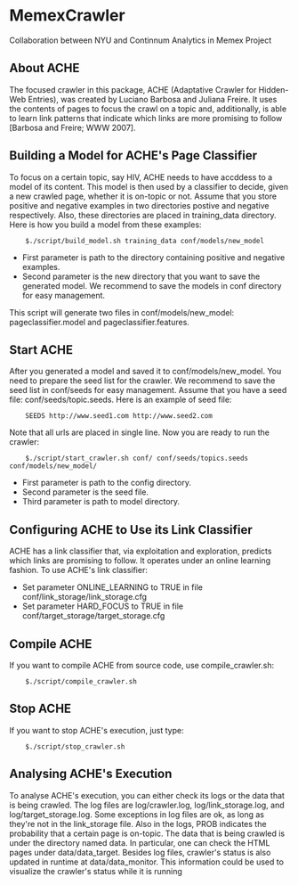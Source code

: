 MemexCrawler
============
Collaboration between NYU and Continnum Analytics in Memex Project

About ACHE
--------------------------------------------
The focused crawler in this package, ACHE (Adaptative Crawler for Hidden-Web Entries), was created by Luciano Barbosa and Juliana Freire. 
It uses the contents of pages to focus the crawl on a topic and, additionally, is able to learn link patterns that indicate which links are 
more promising to follow [Barbosa and Freire; WWW 2007].

Building a Model for ACHE's Page Classifier
--------------------------------------------
To focus on a certain topic, say HIV, ACHE needs to have accddess to a model of its content. This model is then 
used by a classifier to decide, given a new crawled page, whether it is on-topic or not. Assume that you store positive and negative examples in two directories postive and negative respectively. Also, these directories are placed in training_data directory. Here is how you build a model from these examples:
    
        $./script/build_model.sh training_data conf/models/new_model

- First parameter is path to the directory containing positive and negative examples.
- Second parameter is the new directory that you want to save the generated model. We recommend to save the models in conf directory for easy management.
  
This script will generate two files in conf/models/new_model: pageclassifier.model and pageclassifier.features.

Start ACHE
--------------------------------------------
After you generated a model and saved it to conf/models/new_model. You need to prepare the seed list for the crawler. We recommend to save the seed list in conf/seeds for easy management. Assume that you have a seed file: conf/seeds/topic.seeds. Here is an example of seed file:
  
        SEEDS http://www.seed1.com http://www.seed2.com
  
Note that all urls are placed in single line. Now you are ready to run the crawler:

        $./script/start_crawler.sh conf/ conf/seeds/topics.seeds conf/models/new_model/

- First parameter is path to the config directory.
- Second parameter is the seed file.
- Third parameter is path to model directory.

Configuring ACHE to Use its Link Classifier
--------------------------------------------
ACHE has a link classifier that, via exploitation and exploration, predicts which links are promising to follow. It operates under an online learning fashion. To use ACHE's link classifier:

- Set parameter ONLINE_LEARNING to TRUE in file conf/link_storage/link_storage.cfg
- Set parameter HARD_FOCUS to TRUE in file conf/target_storage/target_storage.cfg

Compile ACHE
--------------------------------------------
If you want to compile ACHE from source code, use compile_crawler.sh:

        $./script/compile_crawler.sh
  
Stop ACHE
--------------------------------------------
If you want to stop ACHE's execution, just type:

        $./script/stop_crawler.sh

Analysing ACHE's Execution
---------------------------
To analyse ACHE's execution, you can either check its logs or the data that is being crawled. 
The log files are log/crawler.log, log/link_storage.log, and log/target_storage.log. Some exceptions in 
log files are ok, as long as they're not in the link_storage file. Also in the logs, PROB indicates the
probability that a certain page is on-topic. 
The data that is being crawled is under the directory named data. In particular, one can check the HTML 
pages under data/data_target.
Besides log files, crawler's status is also updated in runtime at data/data_monitor. This information
could be used to visualize the crawler's status while it is running
